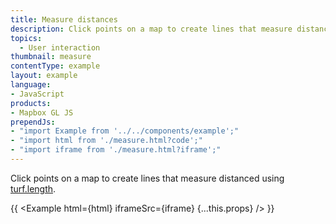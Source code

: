 ```yaml
---
title: Measure distances
description: Click points on a map to create lines that measure distanced using turf.length.
topics:
  - User interaction
thumbnail: measure
contentType: example
layout: example
language:
- JavaScript
products:
- Mapbox GL JS
prependJs:
- "import Example from '../../components/example';"
- "import html from './measure.html?code';"
- "import iframe from './measure.html?iframe';"
---
```


Click points on a map to create lines that measure distanced using [turf.length](https://turfjs.org/docs/#length).

{{ <Example html={html} iframeSrc={iframe} {...this.props} /> }}
